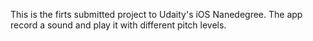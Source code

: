 This is the firts submitted project to Udaity's iOS Nanedegree.
The app record a sound and play it with different pitch levels.
